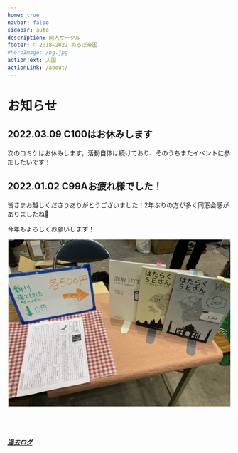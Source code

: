 ```yaml
---
home: true
navbar: false
sidebar: auto
description: 同人サークル
footer: © 2018–2022 ぬるぽ帝国
#heroImage: /bg.jpg
actionText: 入国
actionLink: /about/
---
```


# お知らせ

## 2022.03.09 C100はお休みします

次のコミケはお休みします。活動自体は続けており、そのうちまたイベントに参加したいです！

## 2022.01.02 C99Aお疲れ様でした！

皆さまお越しくださりありがとうございました！2年ぶりの方が多く同窓会感がありましたね🤣

今年もよろしくお願いします！

<center>
<img src="./c99a-setsuei.jpg" alt="c99a-setsuei" width="500px" />
</center>

<br><br>
##### [過去ログ](/archives/)

